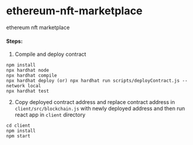 # ethereum-nft-marketplace
 ethereum nft marketplace

#### Steps:
1. Compile and deploy contract

```shell
npm install
npx hardhat node
npx hardhat compile
npx hardhat deploy (or) npx hardhat run scripts/deployContract.js --network local
npx hardhat test
```
2. Copy deployed contract address and replace contract address in ```client/src/blockchain.js``` with newly deployed address and then run react app in ```client``` directory

```shell
cd client
npm install
npm start
```